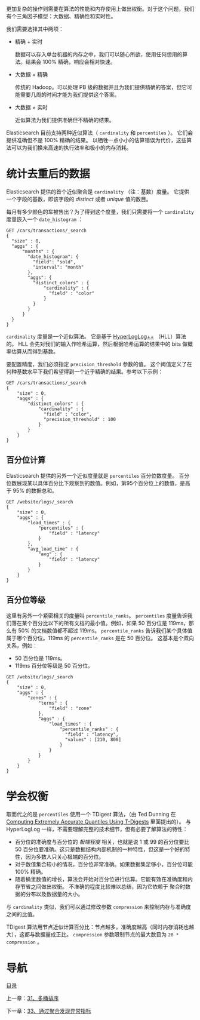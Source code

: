 更加复杂的操作则需要在算法的性能和内存使用上做出权衡。对于这个问题，我们有个三角因子模型：大数据、精确性和实时性。

我们需要选择其中两项：

- 精确 + 实时

  数据可以存入单台机器的内存之中，我们可以随心所欲，使用任何想用的算法。结果会 100% 精确，响应会相对快速。

- 大数据 + 精确

  传统的 Hadoop。可以处理 PB 级的数据并且为我们提供精确的答案，但它可能需要几周的时间才能为我们提供这个答案。

- 大数据 + 实时

  近似算法为我们提供准确但不精确的结果。

Elasticsearch 目前支持两种近似算法（ `cardinality` 和 `percentiles` ）。 它们会提供准确但不是 100% 精确的结果。 以牺牲一点小小的估算错误为代价，这些算法可以为我们换来高速的执行效率和极小的内存消耗。

# 统计去重后的数据

Elasticsearch 提供的首个近似聚合是 `cardinality` （注：基数）度量。 它提供一个字段的基数，即该字段的 *distinct* 或者 *unique* 值的数目。

每月有多少颜色的车被售出？为了得到这个度量，我们只需要将一个 `cardinality` 度量嵌入一个 `date_histogram` ：

```
GET /cars/transactions/_search
{
  "size" : 0,
  "aggs" : {
      "months" : {
        "date_histogram": {
          "field": "sold",
          "interval": "month"
        },
        "aggs": {
          "distinct_colors" : {
              "cardinality" : {
                "field" : "color"
              }
          }
        }
      }
  }
}
```

`cardinality` 度量是一个近似算法。 它是基于 [HyperLogLog++](http://static.googleusercontent.com/media/research.google.com/en//pubs/archive/40671.pdf) （HLL）算法的。 HLL 会先对我们的输入作哈希运算，然后根据哈希运算的结果中的 bits 做概率估算从而得到基数。

要配置精度，我们必须指定 `precision_threshold` 参数的值。 这个阈值定义了在何种基数水平下我们希望得到一个近乎精确的结果。参考以下示例：

```
GET /cars/transactions/_search
{
    "size" : 0,
    "aggs" : {
        "distinct_colors" : {
            "cardinality" : {
              "field" : "color",
              "precision_threshold" : 100 
            }
        }
    }
}
```

## 百分位计算

Elasticsearch 提供的另外一个近似度量就是 `percentiles` 百分位数度量。 百分位数展现某以具体百分比下观察到的数值。例如，第95个百分位上的数值，是高于 95% 的数据总和。

```
GET /website/logs/_search
{
    "size" : 0,
    "aggs" : {
        "load_times" : {
            "percentiles" : {
                "field" : "latency" 
            }
        },
        "avg_load_time" : {
            "avg" : {
                "field" : "latency" 
            }
        }
    }
}
```

## 百分位等级

这里有另外一个紧密相关的度量叫 `percentile_ranks`。 `percentiles` 度量告诉我们落在某个百分比以下的所有文档的最小值。例如，如果 50 百分位是 119ms，那么有 50% 的文档数值都不超过 119ms。 `percentile_ranks` 告诉我们某个具体值属于哪个百分位。119ms 的 `percentile_ranks` 是在 50 百分位。 这基本是个双向关系，例如：

- 50 百分位是 119ms。
- 119ms 百分位等级是 50 百分位。

```
GET /website/logs/_search
{
    "size" : 0,
    "aggs" : {
        "zones" : {
            "terms" : {
                "field" : "zone"
            },
            "aggs" : {
                "load_times" : {
                    "percentile_ranks" : {
                      "field" : "latency",
                      "values" : [210, 800] 
                    }
                }
            }
        }
    }
}
```

# 学会权衡

取而代之的是 `percentiles` 使用一个 TDigest 算法，（由 Ted Dunning 在 [Computing Extremely Accurate Quantiles Using T-Digests](https://github.com/tdunning/t-digest/blob/master/docs/t-digest-paper/histo.pdf) 里面提出的）。 与 HyperLogLog 一样，不需要理解完整的技术细节，但有必要了解算法的特性：

- 百分位的准确度与百分位的 *极端程度* 相关，也就是说 1 或 99 的百分位要比 50 百分位要准确。这只是数据结构内部机制的一种特性，但这是一个好的特性，因为多数人只关心极端的百分位。
- 对于数值集合较小的情况，百分位非常准确。如果数据集足够小，百分位可能 100% 精确。
- 随着桶里数值的增长，算法会开始对百分位进行估算。它能有效在准确度和内存节省之间做出权衡。 不准确的程度比较难以总结，因为它依赖于 聚合时数据的分布以及数据量的大小。

与 `cardinality` 类似，我们可以通过修改参数 `compression` 来控制内存与准确度之间的比值。

TDigest 算法用节点近似计算百分比：节点越多，准确度越高（同时内存消耗也越大），这都与数据量成正比。 `compression` 参数限制节点的最大数目为 `20 * compression` 。




# 导航

[目录](README.md)

上一章：[31、多桶排序](31、多桶排序.md)

下一章：[33、通过聚合发现异常指标](33、通过聚合发现异常指标.md)
